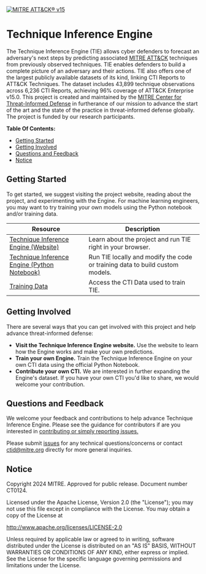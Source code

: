 [![MITRE ATT&CK® v15](https://img.shields.io/badge/MITRE%20ATT%26CK®-v15-red)](https://attack.mitre.org/versions/v15/)

# Technique Inference Engine

The Technique Inference Engine (TIE) allows cyber defenders to forecast an adversary's
next steps by predicting associated [MITRE ATT&CK](<(https://attack.mitre.org/)>)
techniques from previously observed techniques. TIE enables defenders to build a
complete picture of an adversary and their actions. TIE also offers one of the largest
publicly available datasets of its kind, linking CTI Reports to ATT&CK Techniques. The
dataset includes 43,899 technique observations across 6,236 CTI Reports, achieving 96%
coverage of ATT&CK Enterprise v15.0. This project is created and maintained by the
[MITRE Center for Threat-Informed
Defense](https://ctid.mitre.org/)
in furtherance of our mission to advance the start of the art and the state of the
practice in threat-informed defense globally. The project is funded by our research
participants.

**Table Of Contents:**

- [Getting Started](#getting-started)
- [Getting Involved](#getting-involved)
- [Questions and Feedback](#questions-and-feedback)
- [Notice](#notice)

## Getting Started

To get started, we suggest visiting the project website, reading about the project, and
experimenting with the Engine. For machine learning engineers, you may want to try
training your own models using the Python notebook and/or training data.

| Resource                                                                                                                                    | Description                                                                  |
| ------------------------------------------------------------------------------------------------------------------------------------------- | ---------------------------------------------------------------------------- |
| [Technique Inference Engine (Website)](https://center-for-threat-informed-defense.github.io/technique-inference-engine/)                    | Learn about the project and run TIE right in your browser.                   |
| [Technique Inference Engine (Python Notebook)](https://center-for-threat-informed-defense.github.io/technique-inference-engine/#/resources) | Run TIE locally and modify the code or training data to build custom models. |
| [Training Data](https://github.com/center-for-threat-informed-defense/technique-inference-engine/tree/main/data)                            | Access the CTI Data used to train TIE.                                       |

## Getting Involved

There are several ways that you can get involved with this project and help
advance threat-informed defense:

- **Visit the Technique Inference Engine website.** Use the website to learn how the Engine works and make your own predictions.
- **Train your own Engine.** Train the Technique Inference Engine on your own CTI data using the official Python Notebook.
- **Contribute your own CTI.** We are interested in further expanding the Engine's dataset. If you have your own CTI you'd like to share, we would welcome your contribution.

## Questions and Feedback

We welcome your feedback and contributions to help advance
Technique Inference Engine. Please see the guidance for contributors if are you
interested in [contributing or simply reporting issues.](/CONTRIBUTING.md)

Please submit
[issues](https://github.com/center-for-threat-informed-defense/technique-inference-engine/issues) for
any technical questions/concerns or contact
[ctid@mitre.org](mailto:ctid@mitre.org?subject=subject=Question%20about%20technique-inference-engine)
directly for more general inquiries.

## Notice

Copyright 2024 MITRE. Approved for public release. Document number CT0124.

Licensed under the Apache License, Version 2.0 (the "License"); you may not use this
file except in compliance with the License. You may obtain a copy of the License at

http://www.apache.org/licenses/LICENSE-2.0

Unless required by applicable law or agreed to in writing, software distributed under
the License is distributed on an "AS IS" BASIS, WITHOUT WARRANTIES OR CONDITIONS OF ANY
KIND, either express or implied. See the License for the specific language governing
permissions and limitations under the License.

